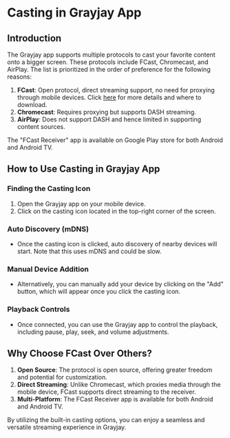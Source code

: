 # Casting in Grayjay App

## Introduction

The Grayjay app supports multiple protocols to cast your favorite content onto a bigger screen. These protocols include FCast, Chromecast, and AirPlay. The list is prioritized in the order of preference for the following reasons:

1. **FCast**: Open protocol, direct streaming support, no need for proxying through mobile devices. Click [here](https://fcast.org/) for more details and where to download.
2. **Chromecast**: Requires proxying but supports DASH streaming.
3. **AirPlay**: Does not support DASH and hence limited in supporting content sources.

The "FCast Receiver" app is available on Google Play store for both Android and Android TV.

## How to Use Casting in Grayjay App

### Finding the Casting Icon

1. Open the Grayjay app on your mobile device.
2. Click on the casting icon located in the top-right corner of the screen.

### Auto Discovery (mDNS)

- Once the casting icon is clicked, auto discovery of nearby devices will start. Note that this uses mDNS and could be slow.

### Manual Device Addition

- Alternatively, you can manually add your device by clicking on the "Add" button, which will appear once you click the casting icon.

### Playback Controls

- Once connected, you can use the Grayjay app to control the playback, including pause, play, seek, and volume adjustments.

## Why Choose FCast Over Others?

1. **Open Source**: The protocol is open source, offering greater freedom and potential for customization.
2. **Direct Streaming**: Unlike Chromecast, which proxies media through the mobile device, FCast supports direct streaming to the receiver.
3. **Multi-Platform**: The FCast Receiver app is available for both Android and Android TV.

By utilizing the built-in casting options, you can enjoy a seamless and versatile streaming experience in Grayjay.

